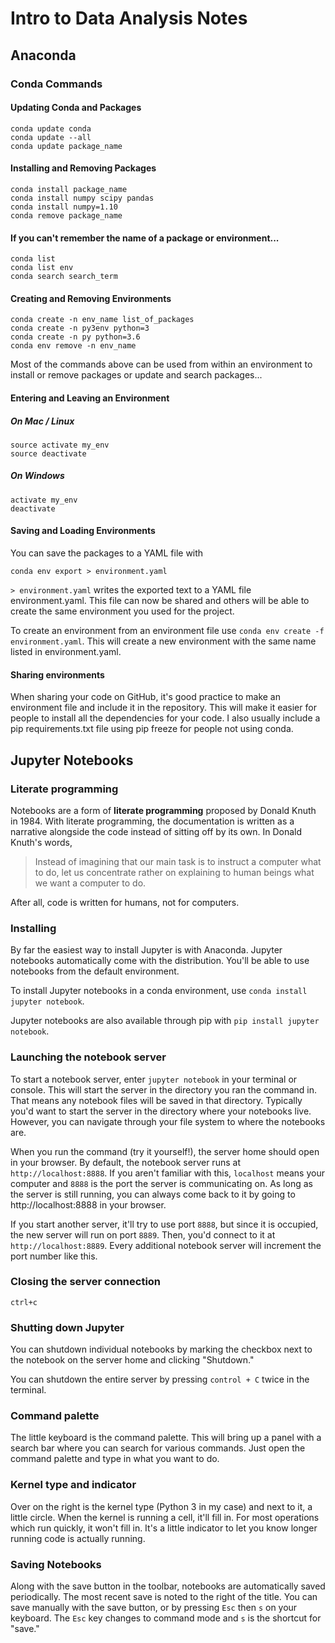 # Intro to Data Analysis Notes

## Anaconda

### Conda Commands

#### Updating Conda and Packages

	conda update conda
	conda update --all
	conda update package_name
	
#### Installing and Removing Packages

	conda install package_name
	conda install numpy scipy pandas
	conda install numpy=1.10
	conda remove package_name
	
#### If you can't remember the name of a package or environment...
	conda list
	conda list env
	conda search search_term

#### Creating and Removing Environments

	conda create -n env_name list_of_packages
	conda create -n py3env python=3
	conda create -n py python=3.6
	conda env remove -n env_name
	
Most of the commands above can be used from within an environment to install or remove packages or update and search packages...
	
#### Entering and Leaving an Environment

##### On Mac / Linux
	
	source activate my_env
	source deactivate
	
##### On Windows

	activate my_env
	deactivate
	
#### Saving and Loading Environments

You can save the packages to a YAML file with 

	conda env export > environment.yaml
	
`> environment.yaml` writes the exported text to a YAML file environment.yaml. This file can now be shared and others will be able to create the same environment you used for the project.

To create an environment from an environment file use `conda env create -f environment.yaml`. This will create a new environment with the same name listed in environment.yaml.

#### Sharing environments

When sharing your code on GitHub, it's good practice to make an environment file and include it in the repository. This will make it easier for people to install all the dependencies for your code. I also usually include a pip requirements.txt file using pip freeze for people not using conda.


## Jupyter Notebooks

### Literate programming

Notebooks are a form of **literate programming** proposed by Donald Knuth in 1984. With literate programming, the documentation is written as a narrative alongside the code instead of sitting off by its own. In Donald Knuth's words,

> Instead of imagining that our main task is to instruct a computer what to do, let us concentrate rather on explaining to human beings what we want a computer to do.

After all, code is written for humans, not for computers.

### Installing

By far the easiest way to install Jupyter is with Anaconda. Jupyter notebooks automatically come with the distribution. You'll be able to use notebooks from the default environment.

To install Jupyter notebooks in a conda environment, use `conda install jupyter notebook`.

Jupyter notebooks are also available through pip with `pip install jupyter notebook`.

### Launching the notebook server

To start a notebook server, enter `jupyter notebook` in your terminal or console. This will start the server in the directory you ran the command in. That means any notebook files will be saved in that directory. Typically you'd want to start the server in the directory where your notebooks live. However, you can navigate through your file system to where the notebooks are.

When you run the command (try it yourself!), the server home should open in your browser. By default, the notebook server runs at `http://localhost:8888`. If you aren't familiar with this, `localhost` means your computer and `8888` is the port the server is communicating on. As long as the server is still running, you can always come back to it by going to http://localhost:8888 in your browser.

If you start another server, it'll try to use port `8888`, but since it is occupied, the new server will run on port `8889`. Then, you'd connect to it at `http://localhost:8889`. Every additional notebook server will increment the port number like this.

### Closing the server connection

`ctrl+c`

### Shutting down Jupyter

You can shutdown individual notebooks by marking the checkbox next to the notebook on the server home and clicking "Shutdown." 

You can shutdown the entire server by pressing `control + C` twice in the terminal.

### Command palette

The little keyboard is the command palette. This will bring up a panel with a search bar where you can search for various commands. Just open the command palette and type in what you want to do. 

### Kernel type and indicator 

Over on the right is the kernel type (Python 3 in my case) and next to it, a little circle. When the kernel is running a cell, it'll fill in. For most operations which run quickly, it won't fill in. It's a little indicator to let you know longer running code is actually running.

### Saving Notebooks

Along with the save button in the toolbar, notebooks are automatically saved periodically. The most recent save is noted to the right of the title. You can save manually with the save button, or by pressing `Esc` then `s` on your keyboard. The `Esc` key changes to command mode and `s` is the shortcut for "save." 

